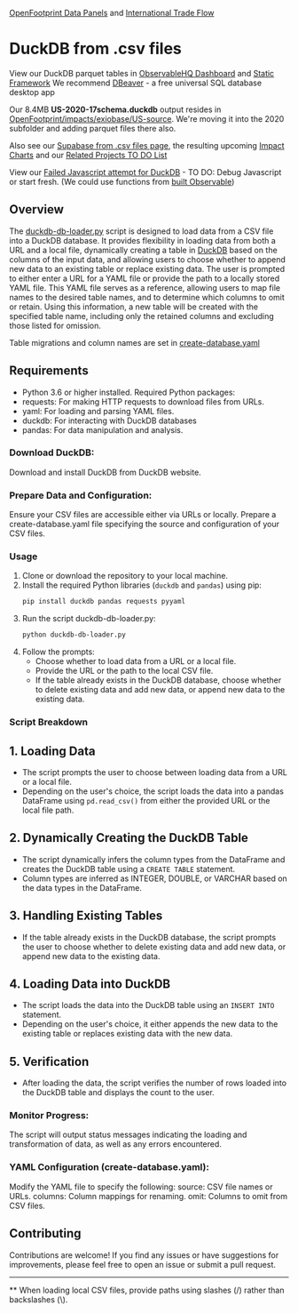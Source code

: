 [OpenFootprint Data Panels](../../../) and [International Trade Flow](../../../../useeio.js/footprint/)

# DuckDB from .csv files

View our DuckDB parquet tables in [ObservableHQ Dashboard](https://observablehq.com/d/2898d01446cefef1) and [Static Framework](/data-commons/dist/innovation/)
We recommend [DBeaver](https://dbeaver.io/) - a free universal SQL database desktop app

Our 8.4MB **US-2020-17schema.duckdb** output resides in [OpenFootprint/impacts/exiobase/US-source](https://github.com/ModelEarth/OpenFootprint/tree/main/impacts/exiobase/US-source). 
We're moving it into the 2020 subfolder and adding parquet files there also.

Also see our [Supabase from .csv files page](../../sql/supabase), the resulting upcoming [Impact Charts](../../../impacts/) and our [Related Projects TO DO List](../../../prep/)

View our [Failed Javascript attempt for DuckDB](tables.html) - TO DO: Debug Javascript or start fresh. (We could use functions from [built Observable](/data-commons/dist/innovation/))


## Overview
The <!-- Loren couldn't find load_data.py, so he's guessing duckdb-db-loader.py is the new name. -->[duckdb-db-loader.py](https://github.com/ModelEarth/OpenFootprint/blob/main/prep/sql/duckdb/duckdb-db-loader.py)  script is designed to load data from a CSV file into a DuckDB database. It provides flexibility in loading data from both a URL and a local file, dynamically creating a table in [DuckDB](https://duckdb.org/docs/api/r.html) based on the columns of the input data, and allowing users to choose whether to append new data to an existing table or replace existing data. The user is prompted to either enter a URL for a YAML file or provide the path to a locally stored YAML file. This YAML file serves as a reference, allowing users to map file names to the desired table names, and to determine which columns to omit or retain. Using this information, a new table will be created with the specified table name, including only the retained columns and excluding those listed for omission.

Table migrations and column names are set in [create-database.yaml](https://github.com/ModelEarth/OpenFootprint/blob/main/impacts/exiobase/US-source/create-database.yaml)


## Requirements
- Python 3.6 or higher installed. Required Python packages:
- requests: For making HTTP requests to download files from URLs.
- yaml: For loading and parsing YAML files.
- duckdb: For interacting with DuckDB databases
- pandas: For data manipulation and analysis.



### Download DuckDB:
Download and install DuckDB from DuckDB website.


### Prepare Data and Configuration:
Ensure your CSV files are accessible either via URLs or locally.
Prepare a create-database.yaml file specifying the source and configuration of your CSV files.


### Usage
1. Clone or download the repository to your local machine.
2. Install the required Python libraries (`duckdb` and `pandas`) using pip:
   ```sh
   pip install duckdb pandas requests pyyaml
   ```
3. Run the script duckdb-db-loader.py:
   ```sh
   python duckdb-db-loader.py
   ```
4. Follow the prompts:
   - Choose whether to load data from a URL or a local file.
   - Provide the URL or the path to the local CSV file.
   - If the table already exists in the DuckDB database, choose whether to delete existing data and add new data, or append new data to the existing data.


### Script Breakdown

## 1. Loading Data
- The script prompts the user to choose between loading data from a URL or a local file.
- Depending on the user's choice, the script loads the data into a pandas DataFrame using `pd.read_csv()` from either the provided URL or the local file path.

## 2. Dynamically Creating the DuckDB Table
- The script dynamically infers the column types from the DataFrame and creates the DuckDB table using a `CREATE TABLE` statement.
- Column types are inferred as INTEGER, DOUBLE, or VARCHAR based on the data types in the DataFrame.

## 3. Handling Existing Tables
- If the table already exists in the DuckDB database, the script prompts the user to choose whether to delete existing data and add new data, or append new data to the existing data.

## 4. Loading Data into DuckDB
- The script loads the data into the DuckDB table using an `INSERT INTO` statement.
- Depending on the user's choice, it either appends the new data to the existing table or replaces existing data with the new data.

## 5. Verification
- After loading the data, the script verifies the number of rows loaded into the DuckDB table and displays the count to the user.

### Monitor Progress:
The script will output status messages indicating the loading and transformation of data, as well as any errors encountered.

### YAML Configuration (create-database.yaml):
Modify the YAML file to specify the following:
source: CSV file names or URLs.
columns: Column mappings for renaming.
omit: Columns to omit from CSV files.


## Contributing
Contributions are welcome! If you find any issues or have suggestions for improvements, please feel free to open an issue or submit a pull request.

---

** When loading local CSV files, provide paths using slashes (/) rather than backslashes (\\).
